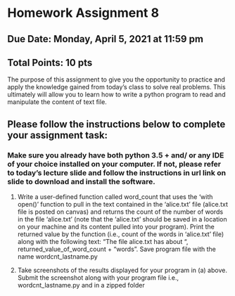 # Homework Assignment 8
## Due Date: Monday, April 5, 2021 at 11:59 pm
## Total Points: 10 pts

The purpose of this assignment to give you the opportunity to practice and apply the knowledge gained from today’s class to solve real problems. This ultimately will allow you to learn how to write a python program to read and manipulate the content of text file.

## Please follow the instructions below to complete your assignment task:

### Make sure you already have both python 3.5 + and/ or any IDE of your choice installed on your computer. If not, please refer to today’s lecture slide and follow the instructions in url link on slide to download and install the software.

1. Write a user-defined function called word_count that uses the ‘with open()’ function to pull in the text contained in the ‘alice.txt’ file (alice.txt file is posted on canvas) and returns the count of the number of words in the file ‘alice.txt’ (note that the ‘alice.txt’ should be saved in a location on your machine and its content pulled into your program). Print the returned value by the function (i.e., count of the words in ‘alice.txt’ file) along with the following text: “The file alice.txt has about “, returned_value_of_word_count + “words”. Save program file with the name wordcnt_lastname.py

2. Take screenshots of the results displayed for your program in (a) above. Submit the screenshot along with your program file i.e., wordcnt_lastname.py and in a zipped folder